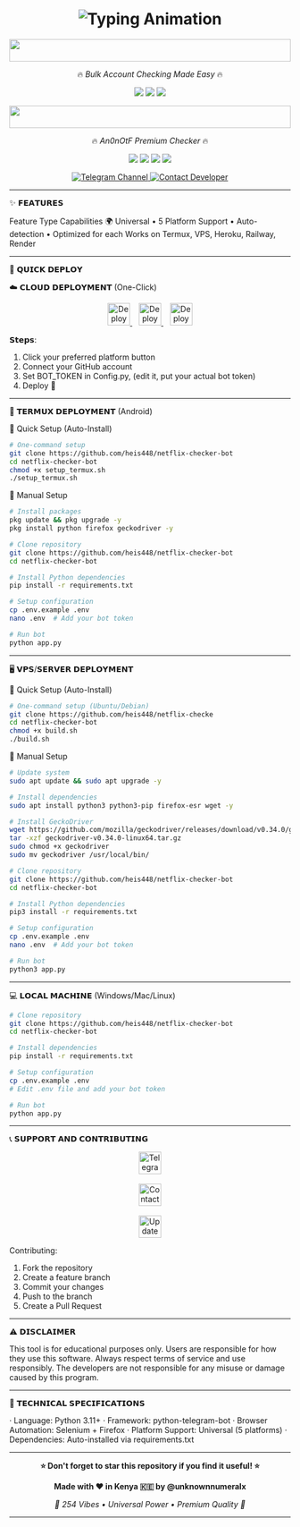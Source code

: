 <h1 align="center">
  <img src="https://readme-typing-svg.herokuapp.com?font=Fira+Code&size=25&duration=6000&color=00FF00&background=000000&center=true&vCenter=true&width=600&lines=🎬+𝗡𝗘𝗧𝗙𝗟𝗜𝗫+𝗖𝗛𝗘𝗖𝗞𝗘𝗥+𝗣𝗥𝗘𝗠𝗜𝗨𝗠+𝗦𝗖𝗥𝗜𝗣𝗧+⚡" alt="Typing Animation">
</h1>

<p align="center">
  <img src="https://i.imgur.com/dBaSKWF.gif" height="40" width="100%">
</p>

<p align="center">
🔥 <em>Bulk Account Checking Made Easy</em> 🔥
</p>

<p align="center">
  <img src="https://img.shields.io/badge/Version-2.0.0-red?style=flat&logo=telegram">
  <img src="https://img.shields.io/badge/Python-3.11+-blue?style=flat&logo=python">
  <img src="https://img.shields.io/badge/Status-ACTIVE-green?style=flat&logo=netflix">
</p>

<p align="center">
  <img src="https://i.imgur.com/dBaSKWF.gif" height="40" width="100%">
</p>

<p align="center">
🔥 <em>An0nOtF Premium Checker</em> 🔥
</p>

<p align="center">
  <img src="https://img.shields.io/badge/Version-3.0.0-red?style=flat&logo=telegram">
  <img src="https://img.shields.io/badge/Python-3.11+-blue?style=flat&logo=python">
  <img src="https://img.shields.io/badge/Platform-Universal-green?style=flat&logo=netflix">
  <img src="https://img.shields.io/badge/Status-ACTIVE-brightgreen?style=flat">
</p>

<p align="center">
  <a href="https://t.me/heistech" target="_blank">
    <img src="https://img.shields.io/badge/Join-Telegram_Channel-blue?style=for-the-badge&logo=telegram" alt="Telegram Channel">
  </a>
  <a href="https://t.me/unknownnumeralx" target="_blank">
    <img src="https://img.shields.io/badge/Contact-Developer-green?style=for-the-badge&logo=telegram" alt="Contact Developer">
  </a>
</p>

---

✨ 𝗙𝗘𝗔𝗧𝗨𝗥𝗘𝗦

Feature Type Capabilities
🌍 Universal • 5 Platform Support • Auto-detection • Optimized for each Works on Termux, VPS, Heroku, Railway, Render

---

🚀 𝗤𝗨𝗜𝗖𝗞 𝗗𝗘𝗣𝗟𝗢𝗬

☁️ 𝗖𝗟𝗢𝗨𝗗 𝗗𝗘𝗣𝗟𝗢𝗬𝗠𝗘𝗡𝗧 (One-Click)


<p align="center">
  <a href="https://heroku.com/deploy">
    <img src="https://www.herokucdn.com/deploy/button.svg" alt="Deploy to Heroku" height="40">
  </a>
  &nbsp;&nbsp;
  <a href="https://railway.app">
    <img src="https://railway.app/button.svg" alt="Deploy on Railway" height="40">
  </a>
  &nbsp;&nbsp;
  <a href="https://render.com/deploy">
    <img src="https://render.com/images/deploy-to-render-button.svg" alt="Deploy on Render" height="40">
  </a>

𝗦𝘁𝗲𝗽𝘀:

1. Click your preferred platform button
2. Connect your GitHub account
3. Set BOT_TOKEN in Config.py, (edit it, put your actual bot token) 
4. Deploy 🎉

---

📱 𝗧𝗘𝗥𝗠𝗨𝗫 𝗗𝗘𝗣𝗟𝗢𝗬𝗠𝗘𝗡𝗧 (Android)

🎯 Quick Setup (Auto-Install)

```bash
# One-command setup
git clone https://github.com/heis448/netflix-checker-bot
cd netflix-checker-bot
chmod +x setup_termux.sh
./setup_termux.sh
```

🔧 Manual Setup

```bash
# Install packages
pkg update && pkg upgrade -y
pkg install python firefox geckodriver -y

# Clone repository
git clone https://github.com/heis448/netflix-checker-bot
cd netflix-checker-bot

# Install Python dependencies
pip install -r requirements.txt

# Setup configuration
cp .env.example .env
nano .env  # Add your bot token

# Run bot
python app.py
```

---

🖥️ 𝗩𝗣𝗦/𝗦𝗘𝗥𝗩𝗘𝗥 𝗗𝗘𝗣𝗟𝗢𝗬𝗠𝗘𝗡𝗧

🎯 Quick Setup (Auto-Install)

```bash
# One-command setup (Ubuntu/Debian)
git clone https://github.com/heis448/netflix-checke
cd netflix-checker-bot
chmod +x build.sh
./build.sh
```

🔧 Manual Setup

```bash
# Update system
sudo apt update && sudo apt upgrade -y

# Install dependencies
sudo apt install python3 python3-pip firefox-esr wget -y

# Install GeckoDriver
wget https://github.com/mozilla/geckodriver/releases/download/v0.34.0/geckodriver-v0.34.0-linux64.tar.gz
tar -xzf geckodriver-v0.34.0-linux64.tar.gz
sudo chmod +x geckodriver
sudo mv geckodriver /usr/local/bin/

# Clone repository
git clone https://github.com/heis448/netflix-checker-bot
cd netflix-checker-bot

# Install Python dependencies
pip3 install -r requirements.txt

# Setup configuration
cp .env.example .env
nano .env  # Add your bot token

# Run bot
python3 app.py
```

---

💻 𝗟𝗢𝗖𝗔𝗟 𝗠𝗔𝗖𝗛𝗜𝗡𝗘 (Windows/Mac/Linux)

```bash
# Clone repository
git clone https://github.com/heis448/netflix-checker-bot
cd netflix-checker-bot

# Install dependencies
pip install -r requirements.txt

# Setup configuration
cp .env.example .env
# Edit .env file and add your bot token

# Run bot
python app.py
```

---

📞 𝗦𝗨𝗣𝗣𝗢𝗥𝗧 𝗔𝗡𝗗 𝗖𝗢𝗡𝗧𝗥𝗜𝗕𝗨𝗧𝗜𝗡𝗚

<p align="center">
  <a href="https://t.me/https://t.me/+NTvpFvT6cA8yODM0" target="_blank">
    <img src="https://img.shields.io/badge/📢_Join_Our_Channel-blue?style=for-the-badge&logo=telegram" alt="Telegram Channel" height="40">
  </a>
  <br><br>
  <a href="https://t.me/unknownnumeralx" target="_blank">
    <img src="https://img.shields.io/badge/👨‍💻_Contact_Developer-green?style=for-the-badge&logo=telegram" alt="Contact Developer" height="40">
  </a>
  <br><br>
  <a href="https://t.me/https://t.me/+VhwPKJBsyisyY2Q0" target="_blank">
    <img src="https://img.shields.io/badge/🔔_Get_Updates-orange?style=for-the-badge&logo=telegram" alt="Updates Channel" height="40">
  </a>
</p>

Contributing:

1. Fork the repository
2. Create a feature branch
3. Commit your changes
4. Push to the branch
5. Create a Pull Request

---

⚠️ 𝗗𝗜𝗦𝗖𝗟𝗔𝗜𝗠𝗘𝗥

This tool is for educational purposes only. Users are responsible for how they use this software. Always respect terms of service and use responsibly. The developers are not responsible for any misuse or damage caused by this program.

---

🎯 𝗧𝗘𝗖𝗛𝗡𝗜𝗖𝗔𝗟 𝗦𝗣𝗘𝗖𝗜𝗙𝗜𝗖𝗔𝗧𝗜𝗢𝗡𝗦

· Language: Python 3.11+
· Framework: python-telegram-bot
· Browser Automation: Selenium + Firefox
· Platform Support: Universal (5 platforms)
· Dependencies: Auto-installed via requirements.txt

---

<p align="center">
  <strong>⭐ Don't forget to star this repository if you find it useful! ⭐</strong>
</p>


<p align="center">
  <strong>Made with ❤️ in Kenya 🇰🇪 by @unknownnumeralx</strong>
</p>

<p align="center">
  <em>💎 254 Vibes • Universal Power • Premium Quality 💎</em>
</p>

---

